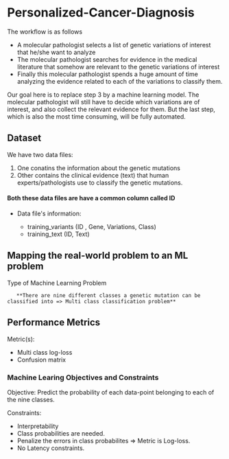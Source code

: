 # Personalized-Cancer-Diagnosis

The workflow is as follows

* A molecular pathologist selects a list of genetic variations of interest that he/she want to analyze
* The molecular pathologist searches for evidence in the medical literature that somehow are relevant to the genetic variations of interest
* Finally this molecular pathologist spends a huge amount of time analyzing the evidence related to each of the variations to classify them.

Our goal here is to replace step 3 by a machine learning model. The molecular pathologist will still have to decide which variations are of interest, and also collect the relevant evidence for them. But the last step, which is also the most time consuming, will be fully automated.

## Dataset

We have two data files: 
1. One conatins the information about the genetic mutations 
2. Other contains the clinical evidence (text) that human experts/pathologists use to classify the genetic mutations.

#### Both these data files are have a common column called ID
* Data file's information:

  * training_variants (ID , Gene, Variations, Class)
  * training_text (ID, Text)

## Mapping the real-world problem to an ML problem
Type of Machine Learning Problem

       **There are nine different classes a genetic mutation can be classified into => Multi class classification problem**
       
## Performance Metrics
Metric(s):

* Multi class log-loss
* Confusion matrix

<h3>Machine Learing Objectives and Constraints</h3>
  
Objective: Predict the probability of each data-point belonging to each of the nine classes.

Constraints:

* Interpretability 
* Class probabilities are needed. 
* Penalize the errors in class probabilites => Metric is Log-loss. 
* No Latency constraints.
